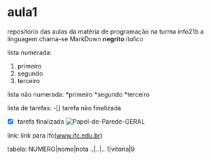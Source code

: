 # aula1
repositório das aulas da matéria de programação na turma info21b
a linguagem chama-se MarkDown
**negrito**
*italico*

lista numerada:
1. primeiro
2. segundo
3. terceiro

lista não  numerada:
*primeiro
*segundo
*terceiro

lista de tarefas:
-[] tarefa não finalizada 
-[x] tarefa finalizada
![Papel-de-Parede-GERAL](https://github.com/camilykisner/aula1/assets/144925210/28ec76c4-8bd1-4133-b29b-74b24b6eb21f)


link:
link para ifc(www.ifc.edu.br)

tabela:
NUMERO|nome|nota
..|..|..
1|vitoria|9
